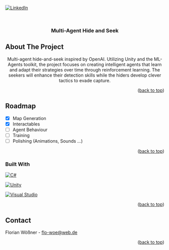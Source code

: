 <!-- Improved compatibility of back to top link: See: https://github.com/othneildrew/Best-README-Template/pull/73 -->
<a id="readme-top"></a>
<!--
*** Thanks for checking out the Best-README-Template. If you have a suggestion
*** that would make this better, please fork the repo and create a pull request
*** or simply open an issue with the tag "enhancement".
*** Don't forget to give the project a star!
*** Thanks again! Now go create something AMAZING! :D
-->



<!-- PROJECT SHIELDS -->
<!--
*** I'm using markdown "reference style" links for readability.
*** Reference links are enclosed in brackets [ ] instead of parentheses ( ).
*** See the bottom of this document for the declaration of the reference variables
*** for contributors-url, forks-url, etc. This is an optional, concise syntax you may use.
*** https://www.markdownguide.org/basic-syntax/#reference-style-links
-->
[![LinkedIn][linkedin-shield]][linkedin-url]



<!-- PROJECT LOGO -->
<br />
<div align="center">

<h3 align="center">Multi-Agent Hide and Seek</h3>

</div>

<!-- ABOUT THE PROJECT -->
## About The Project
<div align="center">
  
Multi-agent hide-and-seek inspired by OpenAI. Utilizing Unity and the ML-Agents toolkit, the project focuses on creating intelligent agents that learn and adapt their strategies over time through reinforcement learning. 
The seekers will enhance their detection skills while the hiders develop clever tactics to evade capture.

</div>

<p align="right">(<a href="#readme-top">back to top</a>)</p>

<!-- ROADMAP -->
## Roadmap

- [x] Map Generation
- [x] Interactables
- [ ] Agent Behaviour
- [ ] Training
- [ ] Polishing (Animations, Sounds ...)

<p align="right">(<a href="#readme-top">back to top</a>)</p>


### Built With

[![C#][cs.com]][cs-url]

[![Unity][unity.com]][unity-url]

[![Visual Studio][vs.com]][vs-url]

<p align="right">(<a href="#readme-top">back to top</a>)</p>






<!-- CONTACT -->
## Contact

Florian Wößner - flo-woe@web.de

<p align="right">(<a href="#readme-top">back to top</a>)</p>






<!-- MARKDOWN LINKS & IMAGES -->
<!-- https://www.markdownguide.org/basic-syntax/#reference-style-links -->
[linkedin-shield]: https://img.shields.io/badge/-LinkedIn-black.svg?style=for-the-badge&logo=linkedin&colorB=555
[linkedin-url]: https://linkedin.com/in/linkedin_username
[product-screenshot]: images/screenshot.png
[cs.com]: https://custom-icon-badges.demolab.com/badge/C%23-%23239120.svg?logo=cshrp&logoColor=white
[cs-url]: https://learn.microsoft.com/en-us/dotnet/csharp/
[unity.com]: https://img.shields.io/badge/Unity-%23000000.svg?logo=unity&logoColor=white
[unity-url]: https://unity.com/
[vs.com]: https://img.shields.io/badge/Visual_Studio-5C2D91?style=for-the-badge&logo=visual%20studio&logoColor=white
[vs-url]: https://visualstudio.microsoft.com/de/


